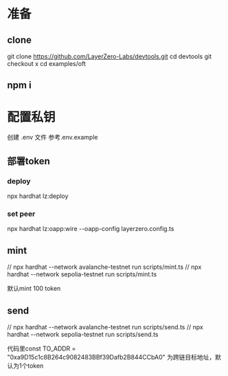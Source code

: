 # 准备
## clone 
git clone https://github.com/LayerZero-Labs/devtools.git
cd devtools
git checkout x
cd examples/oft

## npm i

# 配置私钥
创建 .env 文件
参考.env.example

## 部署token
### deploy
npx hardhat lz:deploy

### set peer
npx hardhat lz:oapp:wire --oapp-config layerzero.config.ts

## mint
// npx hardhat --network avalanche-testnet run scripts/mint.ts
// npx hardhat --network sepolia-testnet run scripts/mint.ts

默认mint 100 token

## send
// npx hardhat --network avalanche-testnet run scripts/send.ts
// npx hardhat --network sepolia-testnet run scripts/send.ts


代码里const TO_ADDR = "0xa9D15c1c8B264c9082483BBf39Dafb2B844CCbA0"
为跨链目标地址，默认为1个token
